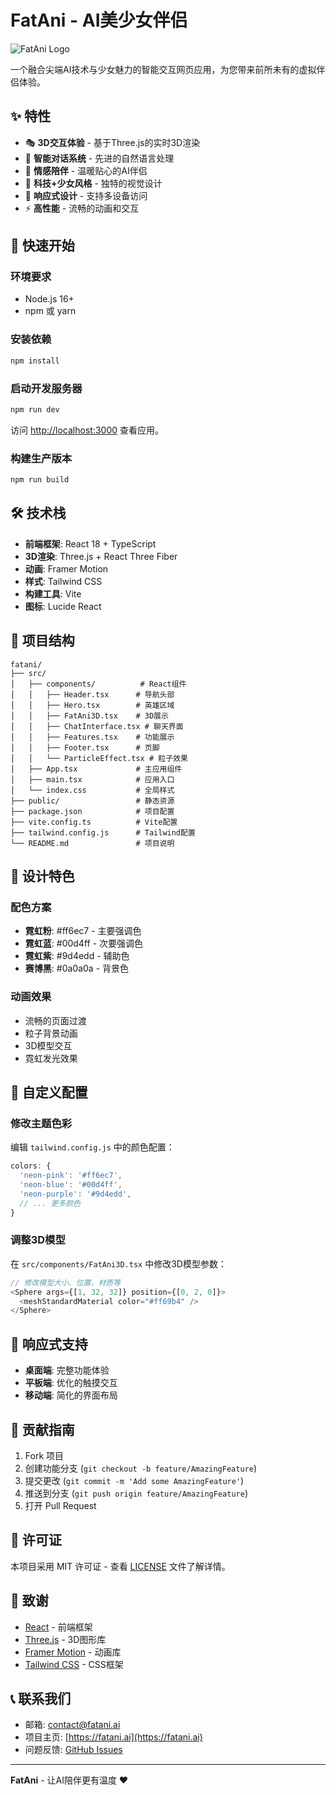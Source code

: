 # FatAni - AI美少女伴侣

![FatAni Logo](https://img.shields.io/badge/FatAni-AI%20Companion-pink?style=for-the-badge&logo=heart)

一个融合尖端AI技术与少女魅力的智能交互网页应用，为您带来前所未有的虚拟伴侣体验。

## ✨ 特性

- 🎭 **3D交互体验** - 基于Three.js的实时3D渲染
- 💬 **智能对话系统** - 先进的自然语言处理
- 💖 **情感陪伴** - 温暖贴心的AI伴侣
- 🎨 **科技+少女风格** - 独特的视觉设计
- 📱 **响应式设计** - 支持多设备访问
- ⚡ **高性能** - 流畅的动画和交互

## 🚀 快速开始

### 环境要求

- Node.js 16+
- npm 或 yarn

### 安装依赖

```bash
npm install
```

### 启动开发服务器

```bash
npm run dev
```

访问 [http://localhost:3000](http://localhost:3000) 查看应用。

### 构建生产版本

```bash
npm run build
```

## 🛠️ 技术栈

- **前端框架**: React 18 + TypeScript
- **3D渲染**: Three.js + React Three Fiber
- **动画**: Framer Motion
- **样式**: Tailwind CSS
- **构建工具**: Vite
- **图标**: Lucide React

## 📁 项目结构

```
fatani/
├── src/
│   ├── components/          # React组件
│   │   ├── Header.tsx      # 导航头部
│   │   ├── Hero.tsx        # 英雄区域
│   │   ├── FatAni3D.tsx    # 3D展示
│   │   ├── ChatInterface.tsx # 聊天界面
│   │   ├── Features.tsx    # 功能展示
│   │   ├── Footer.tsx      # 页脚
│   │   └── ParticleEffect.tsx # 粒子效果
│   ├── App.tsx             # 主应用组件
│   ├── main.tsx            # 应用入口
│   └── index.css           # 全局样式
├── public/                 # 静态资源
├── package.json            # 项目配置
├── vite.config.ts          # Vite配置
├── tailwind.config.js      # Tailwind配置
└── README.md               # 项目说明
```

## 🎨 设计特色

### 配色方案
- **霓虹粉**: #ff6ec7 - 主要强调色
- **霓虹蓝**: #00d4ff - 次要强调色
- **霓虹紫**: #9d4edd - 辅助色
- **赛博黑**: #0a0a0a - 背景色

### 动画效果
- 流畅的页面过渡
- 粒子背景动画
- 3D模型交互
- 霓虹发光效果

## 🔧 自定义配置

### 修改主题色彩

编辑 `tailwind.config.js` 中的颜色配置：

```javascript
colors: {
  'neon-pink': '#ff6ec7',
  'neon-blue': '#00d4ff',
  'neon-purple': '#9d4edd',
  // ... 更多颜色
}
```

### 调整3D模型

在 `src/components/FatAni3D.tsx` 中修改3D模型参数：

```typescript
// 修改模型大小、位置、材质等
<Sphere args={[1, 32, 32]} position={[0, 2, 0]}>
  <meshStandardMaterial color="#ff69b4" />
</Sphere>
```

## 📱 响应式支持

- **桌面端**: 完整功能体验
- **平板端**: 优化的触摸交互
- **移动端**: 简化的界面布局

## 🤝 贡献指南

1. Fork 项目
2. 创建功能分支 (`git checkout -b feature/AmazingFeature`)
3. 提交更改 (`git commit -m 'Add some AmazingFeature'`)
4. 推送到分支 (`git push origin feature/AmazingFeature`)
5. 打开 Pull Request

## 📄 许可证

本项目采用 MIT 许可证 - 查看 [LICENSE](LICENSE) 文件了解详情。

## 🙏 致谢

- [React](https://reactjs.org/) - 前端框架
- [Three.js](https://threejs.org/) - 3D图形库
- [Framer Motion](https://www.framer.com/motion/) - 动画库
- [Tailwind CSS](https://tailwindcss.com/) - CSS框架

## 📞 联系我们

- 邮箱: contact@fatani.ai
- 项目主页: [https://fatani.ai](https://fatani.ai)
- 问题反馈: [GitHub Issues](https://github.com/fatani/fatani/issues)

---

**FatAni** - 让AI陪伴更有温度 ❤️ 